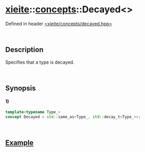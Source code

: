 # [xieite](../../xieite.md)\:\:[concepts](../../concepts.md)\:\:Decayed\<\>
Defined in header [<xieite/concepts/decayed.hpp>](../../../include/xieite/concepts/decayed.hpp)

&nbsp;

## Description
Specifies that a type is decayed.

&nbsp;

## Synopsis
#### 1)
```cpp
template<typename Type_>
concept Decayed = std::same_as<Type_, std::decay_t<Type_>>;
```

&nbsp;

## [Example](https://en.cppreference.com/w/cpp/types/decay#Example)
